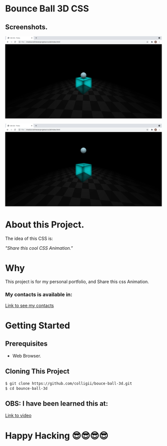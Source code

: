 # Bounce Ball 3D CSS

## Screenshots.

![First Screen Shot](https://github.com/colligii/bouce-ball-3d/blob/main/bouncing.png?raw=true)

![Second Screen Shot](https://github.com/colligii/bouce-ball-3d/blob/main/bouncing2.png?raw=true)

# About this Project.

The idea of this CSS is: 

_"Share this cool CSS Animation."_

# Why

This project is for my personal portfolio, and Share this css Animation.

### My contacts is available in:

[Link to see my contacts](https://colligii.github.io/#contacts)

# Getting Started

## Prerequisites

* Web Browser.

## Cloning This Project

```
$ git clone https://github.com/colligii/bouce-ball-3d.git
$ cd bounce-ball-3d
```

## OBS: I have been learned this at:
[Link to video](https://www.youtube.com/watch?v=NdftnCDwKaU)

# Happy Hacking 😎😎😎😎